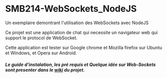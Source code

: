 SMB214-WebSockets_NodeJS
========================
Un exemplaire demontrant l'utilisation des WebSockets avec NodeJS

Ce projet est une application de chat qui necessite un navigateur web qui support le protocol de WebSocket.


Cette application est tester sur Google chrome et Mozilla firefox sur Ubuntu et Windows, et Opera sur Android.


##### Le guide d'instalation, les pré requis et Quelque idée sur Web-Sockets sont presenter dans le [wiki](https://github.com/jouj/SMB214-WebSockets_NodeJS/wiki/Wiki) du projet.
